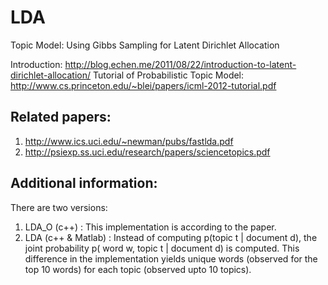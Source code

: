 # LDA
Topic Model: Using Gibbs Sampling for Latent Dirichlet Allocation

Introduction: http://blog.echen.me/2011/08/22/introduction-to-latent-dirichlet-allocation/
Tutorial of Probabilistic Topic Model: http://www.cs.princeton.edu/~blei/papers/icml-2012-tutorial.pdf

## Related papers:
1. http://www.ics.uci.edu/~newman/pubs/fastlda.pdf
2. http://psiexp.ss.uci.edu/research/papers/sciencetopics.pdf

## Additional information:
There are two versions:
1. LDA_O (c++) : This implementation is according to the paper.
2. LDA (c++ & Matlab) : Instead of computing p(topic t | document d), the joint probability p( word w, topic t | document d) is computed.
This difference in the implementation yields unique words (observed for the top 10 words) for each topic (observed upto 10 topics). 